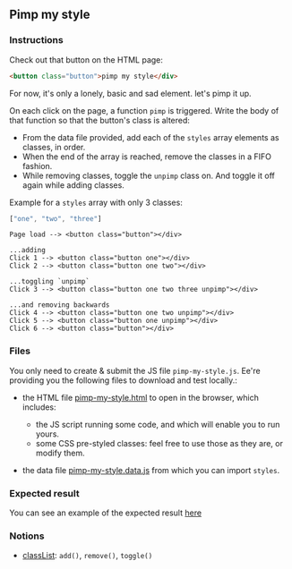## Pimp my style

### Instructions

Check out that button on the HTML page:

```html
<button class="button">pimp my style</div>
```

For now, it's only a lonely, basic and sad element. let's pimp it up.

On each click on the page, a function `pimp` is triggered.
Write the body of that function so that the button's class is altered:

- From the data file provided, add each of the `styles` array elements as classes, in order.
- When the end of the array is reached, remove the classes in a FIFO fashion.
- While removing classes, toggle the `unpimp` class on. And toggle it off again while adding classes.


Example for a `styles` array with only 3 classes:
```js
["one", "two", "three"]
```

```
Page load --> <button class="button"></div>

...adding
Click 1 --> <button class="button one"></div>
Click 2 --> <button class="button one two"></div>

...toggling `unpimp`
Click 3 --> <button class="button one two three unpimp"></div>

...and removing backwards
Click 4 --> <button class="button one two unpimp"></div>
Click 5 --> <button class="button one unpimp"></div>
Click 6 --> <button class="button"></div>
```

### Files

You only need to create & submit the JS file `pimp-my-style.js`. Ee're providing you the following files to download and test locally.:

- the HTML file [pimp-my-style.html](./pimp-my-style.html) to open in the browser, which includes:

  - the JS script running some code, and which will enable you to run yours.
  - some CSS pre-styled classes: feel free to use those as they are, or modify them.
- the data file [pimp-my-style.data.js](./pimp-my-style.data.js) from which you can import `styles`.

### Expected result

You can see an example of the expected result [here](https://youtu.be/VIRf3TBDTN4)

### Notions

- [classList](https://developer.mozilla.org/en-US/docs/Web/API/Element/classList): `add()`, `remove()`, `toggle()`
